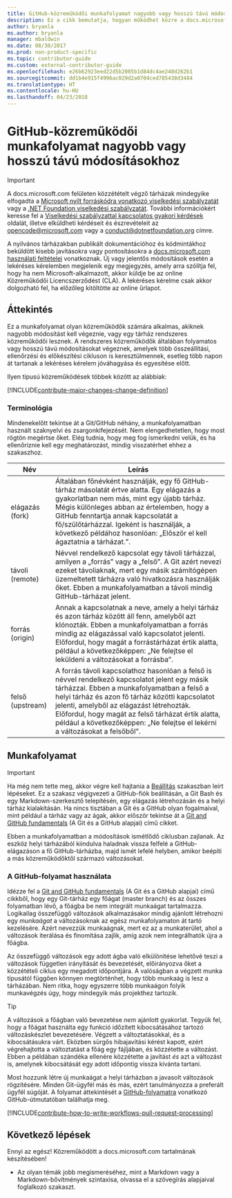```yaml
---
title: GitHub-közreműködői munkafolyamat nagyobb vagy hosszú távú módosításokhoz
description: Ez a cikk bemutatja, hogyan működhet közre a docs.microsoft.com cikkein a „nagy” közreműködői munkafolyamat követésével.
author: bryanla
ms.author: bryanla
manager: mbaldwin
ms.date: 08/30/2017
ms.prod: non-product-specific
ms.topic: contributor-guide
ms.custom: external-contributor-guide
ms.openlocfilehash: e26b62923eed22d5b2005b1d84dc4ae240d262b1
ms.sourcegitcommit: dd1b4e915f4996ac029d2a0704ced785438d3484
ms.translationtype: HT
ms.contentlocale: hu-HU
ms.lasthandoff: 04/23/2018
---
```

# <a name="github-contribution-workflow-for-major-or-long-running-changes"></a>GitHub-közreműködői munkafolyamat nagyobb vagy hosszú távú módosításokhoz

> [!IMPORTANT]
> A docs.microsoft.com felületen közzétételt végző tárházak mindegyike elfogadta a [Microsoft nyílt forráskódra vonatkozó viselkedési szabályzatát](https://opensource.microsoft.com/codeofconduct/) vagy a [.NET Foundation viselkedési szabályzatát](https://dotnetfoundation.org/code-of-conduct). További információkért keresse fel a [Viselkedési szabályzattal kapcsolatos gyakori kérdések](https://opensource.microsoft.com/codeofconduct/faq/) oldalát, illetve elküldheti kérdéseit és észrevételeit az [opencode@microsoft.com](mailto:opencode@microsoft.com) vagy a [conduct@dotnetfoundation.org](mailto:conduct@dotnetfoundation.org) címre.<br>
>
> A nyilvános tárházakban publikált dokumentációhoz és kódmintákhoz beküldött kisebb javításokra vagy pontosításokra a [docs.microsoft.com használati feltételei](https://docs.microsoft.com/legal/termsofuse) vonatkoznak. Új vagy jelentős módosítások esetén a lekéréses kérelemben megjelenik egy megjegyzés, amely arra szólítja fel, hogy ha nem Microsoft-alkalmazott, akkor küldje be az online Közreműködői Licencszerződést (CLA). A lekéréses kérelme csak akkor dolgozható fel, ha előzőleg kitöltötte az online űrlapot.

## <a name="overview"></a>Áttekintés

Ez a munkafolyamat olyan közreműködők számára alkalmas, akiknek nagyobb módosítást kell végeznie, vagy egy tárház rendszeres közreműködői lesznek. A rendszeres közreműködők általában folyamatos vagy hosszú távú módosításokat végeznek, amelyek több összeállítási, ellenőrzési és előkészítési cikluson is keresztülmennek, esetleg több napon át tartanak a lekéréses kérelem jóváhagyása és egyesítése előtt.

Ilyen típusú közreműködések többek között az alábbiak:

[!INCLUDE[contribute-major-changes-change-definition](includes/contribute-how-to-write-workflows-major-change-definition.md)]

### <a name="terminology"></a>Terminológia

Mindenekelőtt tekintse át a Git/GitHub néhány, a munkafolyamatban használt szaknyelvi és zsargonkifejezését. Nem elengedhetetlen, hogy most rögtön megértse őket. Elég tudnia, hogy meg fog ismerkedni velük, és ha ellenőriznie kell egy meghatározást, mindig visszatérhet ehhez a szakaszhoz.

| Név | Leírás |
|-----------|-------------|
|elágazás (fork)|Általában főnévként használják, egy fő GitHub-tárház másolatát értve alatta. Egy elágazás a gyakorlatban nem más, mint egy újabb tárház. Mégis különleges abban az értelemben, hogy a GitHub fenntartja annak kapcsolatát a fő/szülőtárházzal. Igeként is használják, a következő példához hasonlóan: „Először el kell ágaztatnia a tárházat.”.|
|távoli (remote)|Névvel rendelkező kapcsolat egy távoli tárházzal, amilyen a „forrás” vagy a „felső”. A Git azért nevezi ezeket távoliaknak, mert egy másik számítógépen üzemeltetett tárházra való hivatkozásra használják őket. Ebben a munkafolyamatban a távoli mindig GitHub-tárházat jelent.|
|forrás (origin)|Annak a kapcsolatnak a neve, amely a helyi tárház és azon tárház között áll fenn, amelyből azt klónozták. Ebben a munkafolyamatban a forrás mindig az elágazással való kapcsolatot jelenti. Előfordul, hogy magát a forrástárházat értik alatta, például a következőképpen: „Ne felejtse el leküldeni a változásokat a forrásba”.|
|felső (upstream)|A forrás távoli kapcsolathoz hasonlóan a felső is névvel rendelkező kapcsolatot jelent egy másik tárházzal. Ebben a munkafolyamatban a felső a helyi tárház és azon fő tárház közötti kapcsolatot jelenti, amelyből az elágazást létrehozták. Előfordul, hogy magát az felső tárházat értik alatta, például a következőképpen: „Ne felejtse el lekérni a változásokat a felsőből”.|

## <a name="workflow"></a>Munkafolyamat

>[!IMPORTANT]
> Ha még nem tette meg, akkor végre kell hajtania a [Beállítás](get-started-setup-github.md) szakaszban leírt lépéseket. Ez a szakasz végigvezeti a GitHub-fiók beállításán, a Git Bash és egy Markdown-szerkesztő telepítésén, egy elágazás létrehozásán és a helyi tárház kialakításán. Ha nincs tisztában a Git és a GitHub olyan fogalmaival, mint például a tárház vagy az ágak, akkor először tekintse át a [Git and GitHub fundamentals](git-github-fundamentals.md) (A Git és a GitHub alapjai) című cikket.

Ebben a munkafolyamatban a módosítások ismétlődő ciklusban zajlanak. Az eszköz helyi tárházából kiindulva haladnak vissza felfelé a GitHub-elágazáson a fő GitHub-tárházba, majd ismét lefelé helyben, amikor beépíti a más közreműködőktől származó változásokat.

### <a name="use-github-flow"></a>A GitHub-folyamat használata

Idézze fel a [Git and GitHub fundamentals](git-github-fundamentals.md#git) (A Git és a GitHub alapjai) című cikkből, hogy egy Git-tárház egy főágat (master branch) és az összes folyamatban lévő, a főágba be nem integrált munkaágat tartalmazza. Logikailag összefüggő változások alkalmazásakor mindig ajánlott létrehozni egy *munkaágat* a változásoknak az egész munkafolyamaton át tartó kezelésére. Azért nevezzük munkaágnak, mert ez az a munkaterület, ahol a változások iterálása és finomítása zajlik, amíg azok nem integrálhatók újra a főágba.

Az összefüggő változások egy adott ágba való elkülönítése lehetővé teszi a változások független irányítását és bevezetését, előirányozva őket a közzétételi ciklus egy megadott időpontjára. A valóságban a végzett munka típusától függően könnyen megtörténhet, hogy több munkaág is lesz a tárházában. Nem ritka, hogy egyszerre több munkaágon folyik munkavégzés úgy, hogy mindegyik más projekthez tartozik.

>[!TIP]
>A változások a főágban való bevezetése *nem* ajánlott gyakorlat. Tegyük fel, hogy a főágat használta egy funkció időzített kibocsátásához tartozó változáskészlet bevezetésére. Végzett a változtatásokkal, és a kibocsátásukra várt. Eközben sürgős hibajavítási kérést kapott, ezért végrehajtotta a változtatást a főág egy fájljában, és közzétette a változást. Ebben a példában szándéka ellenére közzétette a javítást *és* azt a változást is, amelynek kibocsátását egy adott időpontig vissza kívánta tartani.

Most hozzunk létre új munkaágat a helyi tárházban a javasolt változások rögzítésére. Minden Git-ügyfél más és más, ezért tanulmányozza a preferált ügyfél súgóját. A folyamat áttekintését a [GitHub-folyamatra](https://guides.github.com/introduction/flow/) vonatkozó GitHub-útmutatóban találhatja meg.

[!INCLUDE[contribute-how-to-write-workflows-pull-request-processing](includes/contribute-how-to-write-workflows-pull-request-processing.md)]

## <a name="next-steps"></a>Következő lépések

Ennyi az egész! Közreműködött a docs.microsoft.com tartalmának készítésében!

- Az olyan témák jobb megismeréséhez, mint a Markdown vagy a Markdown-bővítmények szintaxisa, olvassa el a szövegírás alapjaival foglalkozó szakaszt.
